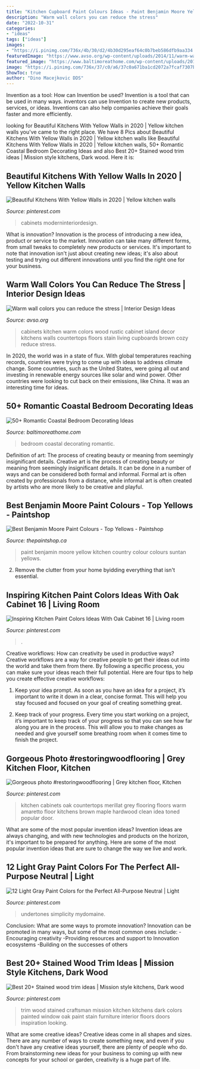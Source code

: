 ```yaml
---
title: "Kitchen Cupboard Paint Colours Ideas - Paint Benjamin Moore Yellow Kitchen Country Colour Colours Suntan Yellows"
description: "Warm wall colors you can reduce the stress"
date: "2022-10-31"
categories:
- "ideas"
tags: ["ideas"]
images:
- "https://i.pinimg.com/736x/4b/30/d2/4b30d295eaf64c0b7beb586dfb9aa334.jpg"
featuredImage: "https://www.avso.org/wp-content/uploads/2014/11/warm-wall-colors-you-can-reduce-the-stress-1415179071.jpg"
featured_image: "https://www.baltimoreathome.com/wp-content/uploads/2018/04/Romantic-Coastal-Bedroom-Decorating-Ideas-41.jpg"
image: "https://i.pinimg.com/736x/37/c0/a6/37c0a671ba1cd2072a7fcaf7307b32db.jpg"
ShowToc: true
author: "Dino Macejkovic DDS"
---
```



Invention as a tool: How can Invention be used?
Invention is a tool that can be used in many ways. inventors can use Invention to create new products, services, or ideas. Inventions can also help companies achieve their goals faster and more efficiently.

	

		
looking for Beautiful Kitchens With Yellow Walls in 2020 | Yellow kitchen walls you've came to the right place. We have 8 Pics about Beautiful Kitchens With Yellow Walls in 2020 | Yellow kitchen walls like Beautiful Kitchens With Yellow Walls in 2020 | Yellow kitchen walls, 50+ Romantic Coastal Bedroom Decorating Ideas and also Best 20+ Stained wood trim ideas | Mission style kitchens, Dark wood. Here it is:
		
    
## Beautiful Kitchens With Yellow Walls In 2020 | Yellow Kitchen Walls

<img loading=lazy src="https://i.pinimg.com/736x/4b/30/d2/4b30d295eaf64c0b7beb586dfb9aa334.jpg" onerror="this.onerror=null;this.src='https://tse2.mm.bing.net/th?id=OIP.0ygjTsFwXPJ5bPBYjmOShwHaLG&amp;pid=15.1';" alt="Beautiful Kitchens With Yellow Walls in 2020 | Yellow kitchen walls">

_Source: pinterest.com_

>cabinets moderninteriordesign. 

	

What is innovation?
Innovation is the process of introducing a new idea, product or service to the market. Innovation can take many different forms, from small tweaks to completely new products or services. It's important to note that innovation isn't just about creating new ideas; it's also about testing and trying out different innovations until you find the right one for your business.

    
## Warm Wall Colors You Can Reduce The Stress | Interior Design Ideas

<img loading=lazy src="https://www.avso.org/wp-content/uploads/2014/11/warm-wall-colors-you-can-reduce-the-stress-1415179071.jpg" onerror="this.onerror=null;this.src='https://tse4.mm.bing.net/th?id=OIP.tt86A4lJB7okXtDici_bGwHaJ6&amp;pid=15.1';" alt="Warm wall colors you can reduce the stress | Interior Design Ideas">

_Source: avso.org_

>cabinets kitchen warm colors wood rustic cabinet island decor kitchens walls countertops floors stain living cupboards brown cozy reduce stress. 

	

In 2020, the world was in a state of flux. With global temperatures reaching records, countries were trying to come up with ideas to address climate change. Some countries, such as the United States, were going all out and investing in renewable energy sources like solar and wind power. Other countries were looking to cut back on their emissions, like China. It was an interesting time for ideas.

    
## 50+ Romantic Coastal Bedroom Decorating Ideas

<img loading=lazy src="https://www.baltimoreathome.com/wp-content/uploads/2018/04/Romantic-Coastal-Bedroom-Decorating-Ideas-41.jpg" onerror="this.onerror=null;this.src='https://tse1.mm.bing.net/th?id=OIP.MR7IWmOFVbr9evFLtwh53gHaE8&amp;pid=15.1';" alt="50+ Romantic Coastal Bedroom Decorating Ideas">

_Source: baltimoreathome.com_

>bedroom coastal decorating romantic. 

	

Definition of art: The process of creating beauty or meaning from seemingly insignificant details.
Creative art is the process of creating beauty or meaning from seemingly insignificant details. It can be done in a number of ways and can be considered both formal and informal. Formal art is often created by professionals from a distance, while informal art is often created by artists who are more likely to be creative and playful.

    
## Best Benjamin Moore Paint Colours - Top Yellows - Paintshop

<img loading=lazy src="http://thepaintshop.ca/wp-content/uploads/2019/01/Benjamin-Moore-Suntan-Yellow-eating-nook-in-country-style-kitchen.-Kylie-M-E-design-and-paint-colour-expert-online-677x1024.jpg" onerror="this.onerror=null;this.src='https://tse4.mm.bing.net/th?id=OIP.mMvJmDDJIn9H_KHgTyFsRQHaLM&amp;pid=15.1';" alt="Best Benjamin Moore Paint Colours - Top Yellows - Paintshop">

_Source: thepaintshop.ca_

>paint benjamin moore yellow kitchen country colour colours suntan yellows. 

	

2. Remove the clutter from your home byidding everything that isn't essential.

    
## Inspiring Kitchen Paint Colors Ideas With Oak Cabinet 16 | Living Room

<img loading=lazy src="https://i.pinimg.com/736x/a5/4b/eb/a54bebf66822802c1e6f6db528109815.jpg" onerror="this.onerror=null;this.src='https://tse2.mm.bing.net/th?id=OIP.sshvBr6YogFPQcHaVXDyvQHaKz&amp;pid=15.1';" alt="Inspiring Kitchen Paint Colors Ideas With Oak Cabinet 16 | Living room">

_Source: pinterest.com_

>. 

	

Creative workflows: How can creativity be used in productive ways?
Creative workflows are a way for creative people to get their ideas out into the world and take them from there. By following a specific process, you can make sure your ideas reach their full potential. Here are four tips to help you create effective creative workflows:
1. Keep your idea prompt. As soon as you have an idea for a project, it’s important to write it down in a clear, concise format. This will help you stay focused and focused on your goal of creating something great.

2. Keep track of your progress. Every time you start working on a project, it’s important to keep track of your progress so that you can see how far along you are in the process. This will allow you to make changes as needed and give yourself some breathing room when it comes time to finish the project.


    
## Gorgeous Photo #restoringwoodflooring | Grey Kitchen Floor, Kitchen

<img loading=lazy src="https://i.pinimg.com/736x/37/c0/a6/37c0a671ba1cd2072a7fcaf7307b32db.jpg" onerror="this.onerror=null;this.src='https://tse4.mm.bing.net/th?id=OIP.tfyZmQFpSrUW0xZP0JVbpwHaJ3&amp;pid=15.1';" alt="Gorgeous photo #restoringwoodflooring | Grey kitchen floor, Kitchen">

_Source: pinterest.com_

>kitchen cabinets oak countertops merillat grey flooring floors warm amaretto floor kitchens brown maple hardwood clean idea toned popular door. 

	

What are some of the most popular invention ideas?
Invention ideas are always changing, and with new technologies and products on the horizon, it's important to be prepared for anything. Here are some of the most popular invention ideas that are sure to change the way we live and work.

    
## 12 Light Gray Paint Colors For The Perfect All-Purpose Neutral | Light

<img loading=lazy src="https://i.pinimg.com/736x/d9/9a/ba/d99abaa819329fde815ce28d6d9fd327.jpg" onerror="this.onerror=null;this.src='https://tse4.mm.bing.net/th?id=OIP.Rp9eHVNr1jPleFN_XlFYFAHaLH&amp;pid=15.1';" alt="12 Light Gray Paint Colors for the Perfect All-Purpose Neutral | Light">

_Source: pinterest.com_

>undertones simplicity mydomaine. 

	

Conclusion: What are some ways to promote innovation?
Innovation can be promoted in many ways, but some of the most common ones include: 
-Encouraging creativity 
-Providing resources and support to Innovation ecosystems 
-Building on the successes of others

    
## Best 20+ Stained Wood Trim Ideas | Mission Style Kitchens, Dark Wood

<img loading=lazy src="https://i.pinimg.com/736x/af/47/6c/af476c71e1ad83e49d7e7bfd6a997c4b.jpg" onerror="this.onerror=null;this.src='https://tse1.mm.bing.net/th?id=OIP.aZUlv4NFhaxOGm-j6KjxTgAAAA&amp;pid=15.1';" alt="Best 20+ Stained wood trim ideas | Mission style kitchens, Dark wood">

_Source: pinterest.com_

>trim wood stained craftsman mission kitchen kitchens dark colors painted window oak paint stain furniture interior floors doors inspiration looking. 

	

What are some creative ideas?
Creative ideas come in all shapes and sizes. There are any number of ways to create something new, and even if you don't have any creative ideas yourself, there are plenty of people who do. From brainstorming new ideas for your business to coming up with new concepts for your school or garden, creativity is a huge part of life.

